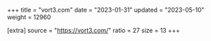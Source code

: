 +++
title = "vort3.com"
date = "2023-01-31"
updated = "2023-05-10"
weight = 12960

[extra]
source = "https://vort3.com/"
ratio = 27
size = 13
+++
